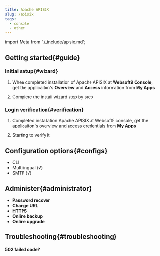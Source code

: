 ```yaml
---
title: Apache APISIX
slug: /apisix
tags:
  - console
  - other
---
```


import Meta from './_include/apisix.md';

<Meta name="meta" />

## Getting started{#guide}

### Initial setup{#wizard}

1. When completed installation of Apache APISIX at **Websoft9 Console**, get the applicaiton's **Overview** and **Access** information from **My Apps**  

2. Complete the install wizard step by step

### Login verification{#verification}

1. Completed installation Apache APISIX at Websoft9 console, get the applicaiton's overview and access credentials from **My Apps**  

2. Starting to verify it

## Configuration options{#configs}

- CLI
- Multilingual (√)
- SMTP (√)

## Administer{#administrator}

- **Password recover**
- **Change URL**
- **HTTPS**
- **Online backup**
- **Online upgrade**

## Troubleshooting{#troubleshooting}

#### 502 failed code?